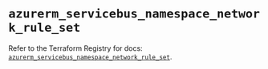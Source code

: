# `azurerm_servicebus_namespace_network_rule_set`

Refer to the Terraform Registry for docs: [`azurerm_servicebus_namespace_network_rule_set`](https://registry.terraform.io/providers/hashicorp/azurerm/3.93.0/docs/resources/servicebus_namespace_network_rule_set).
